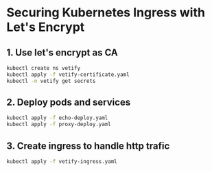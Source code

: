 # Securing Kubernetes Ingress with Let's Encrypt

## 1. Use let's encrypt as CA

```bash
kubectl create ns vetify
kubectl apply -f vetify-certificate.yaml
kubectl -n vetify get secrets
```

## 2. Deploy pods and services

```bash
kubectl apply -f echo-deploy.yaml
kubectl apply -f proxy-deploy.yaml
```

## 3. Create ingress to handle http trafic

```bash
kubectl apply -f vetify-ingress.yaml
```
